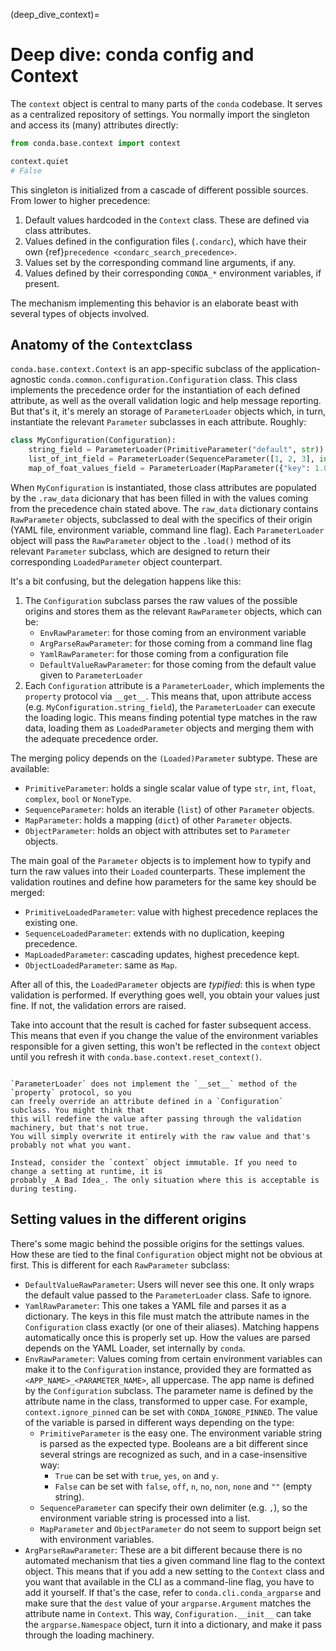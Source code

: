 (deep_dive_context)=

# Deep dive: conda config and Context

The `context` object is central to many parts of the `conda` codebase. It serves as a centralized
repository of settings. You normally import the singleton and access its (many) attributes directly:

```python
from conda.base.context import context

context.quiet
# False
```

This singleton is initialized from a cascade of different possible sources. From lower to higher
precedence:

1. Default values hardcoded in the `Context` class. These are defined via class attributes.
2. Values defined in the configuration files (`.condarc`), which have their own
   {ref}`precedence <condarc_search_precedence>`.
3. Values set by the corresponding command line arguments, if any.
4. Values defined by their corresponding `CONDA_*` environment variables, if present.

The mechanism implementing this behavior is an elaborate beast with several types of objects
involved.

## Anatomy of the `Context`class

`conda.base.context.Context` is an app-specific subclass of the application-agnostic
`conda.common.configuration.Configuration` class. This class implements the precedence order
for the instantiation of each defined attribute, as well as the overall validation logic and help
message reporting. But that's it, it's merely an storage of `ParameterLoader` objects which, in
turn, instantiate the relevant `Parameter` subclasses in each attribute. Roughly:

```python
class MyConfiguration(Configuration):
    string_field = ParameterLoader(PrimitiveParameter("default", str))
    list_of_int_field = ParameterLoader(SequenceParameter([1, 2, 3], int))
    map_of_foat_values_field = ParameterLoader(MapParameter({"key": 1.0}, float))
```

When `MyConfiguration` is instantiated, those class attributes are populated by the `.raw_data`
dicionary that has been filled in with the values coming from the precedence chain stated
above. The `raw_data` dictionary contains `RawParameter` objects, subclassed to deal with the
specifics of their origin (YAML file, environment variable, command line flag). Each
`ParameterLoader` object will pass the `RawParameter` object to the `.load()` method of its relevant
`Parameter` subclass, which are designed to return their corresponding `LoadedParameter` object
counterpart.

It's a bit confusing, but the delegation happens like this:

1. The `Configuration` subclass parses the raw values of the possible origins and stores them as
   the relevant `RawParameter` objects, which can be:
   * `EnvRawParameter`: for those coming from an environment variable
   * `ArgParseRawParameter`: for those coming from a command line flag
   * `YamlRawParameter`: for those coming from a configuration file
   * `DefaultValueRawParameter`: for those coming from the default value given to `ParameterLoader`
2. Each `Configuration` attribute is a `ParameterLoader`, which implements the `property` protocol
   via `__get__`. This means that, upon attribute access (e.g. `MyConfiguration.string_field`),
   the `ParameterLoader` can execute the loading logic. This means finding potential type matches
   in the raw data, loading them as `LoadedParameter` objects and merging them with the adequate
   precedence order.

The merging policy depends on the `(Loaded)Parameter` subtype. These are available:

* `PrimitiveParameter`: holds a single scalar value of type `str`, `int`, `float`, `complex`, `bool`
  or `NoneType`.
* `SequenceParameter`: holds an iterable (`list`) of other `Parameter` objects.
* `MapParameter`: holds a mapping (`dict`) of other `Parameter` objects.
* `ObjectParameter`: holds an object with attributes set to `Parameter` objects.

The main goal of the `Parameter` objects is to implement how to typify and turn the raw values into
their `Loaded` counterparts. These implement the validation routines and define how parameters for
the same key should be merged:

* `PrimitiveLoadedParameter`: value with highest precedence replaces the existing one.
* `SequenceLoadedParameter`: extends with no duplication, keeping precedence.
* `MapLoadedParameter`: cascading updates, highest precedence kept.
* `ObjectLoadedParameter`: same as `Map`.

After all of this, the `LoadedParameter` objects are _typified_: this is when type validation is
performed. If everything goes well, you obtain your values just fine. If not, the validation errors
are raised.

Take into account that the result is cached for faster subsequent access. This means that even
if you change the value of the environment variables responsible for a given setting, this won't be
reflected in the `context` object until you refresh it with `conda.base.context.reset_context()`.

```{admonition} Do not modify the Context object!

`ParameterLoader` does not implement the `__set__` method of the `property` protocol, so you
can freely override an attribute defined in a `Configuration` subclass. You might think that
this will redefine the value after passing through the validation machinery, but that's not true.
You will simply overwrite it entirely with the raw value and that's probably not what you want.

Instead, consider the `context` object immutable. If you need to change a setting at runtime, it is
probably _A Bad Idea_. The only situation where this is acceptable is during testing.
```

## Setting values in the different origins

There's some magic behind the possible origins for the settings values. How these are tied to the
final `Configuration` object might not be obvious at first. This is different for each
`RawParameter` subclass:

* `DefaultValueRawParameter`: Users will never see this one. It only wraps the default value passed
  to the `ParameterLoader` class. Safe to ignore.
* `YamlRawParameter`: This one takes a YAML file and parses it as a dictionary. The keys in this
  file must match the attribute names in the `Configuration` class exactly (or one of their
  aliases). Matching happens automatically once this is properly set up. How the values are parsed
  depends on the YAML Loader, set internally by `conda`.
* `EnvRawParameter`: Values coming from certain environment variables can make it to the
  `Configuration` instance, provided they are formatted as `<APP_NAME>_<PARAMETER_NAME>`, all
  uppercase. The app name is defined by the `Configuration` subclass. The parameter name is
  defined by the attribute name in the class, transformed to upper case. For example,
  `context.ignore_pinned` can be set with `CONDA_IGNORE_PINNED`. The value of the variable is parsed
  in different ways depending on the type:
    * `PrimitiveParameter` is the easy one. The environment variable string is parsed as the
      expected type. Booleans are a bit different since several strings are recognized as such, and
      in a case-insensitive way:
        * `True` can be set with `true`, `yes`, `on` and `y`.
        * `False` can be set with `false`, `off`, `n`, `no`, `non`, `none` and `""` (empty string).
    * `SequenceParameter` can specify their own delimiter (e.g. `,`), so the environment variable
      string is processed into a list.
    * `MapParameter` and `ObjectParameter` do not seem to support beign set with environment
      variables.
* `ArgParseRawParameter`: These are a bit different because there is no automated mechanism that
  ties a given command line flag to the context object. This means that if you add a new setting
  to the `Context` class and you want that available in the CLI as a command-line flag, you have
  to add it yourself. If that's the case, refer to `conda.cli.conda_argparse` and make sure that
  the `dest` value of your `argparse.Argument` matches the attribute name in `Context`. This way,
  `Configuration.__init__` can take the `argparse.Namespace` object, turn it into a dictionary,
  and make it pass through the loading machinery.
